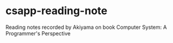 # csapp-reading-note
Reading notes recorded by Akiyama on book Computer System: A Programmer's Perspective
